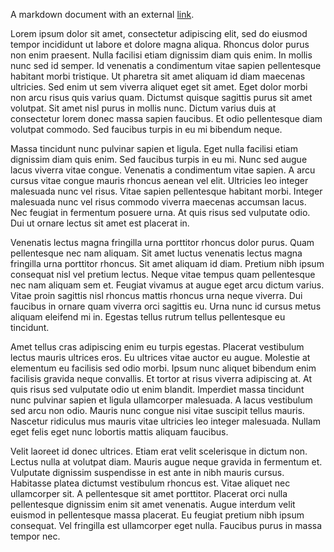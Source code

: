 A markdown document with an external [link](www.example.com).

Lorem ipsum dolor sit amet, consectetur adipiscing elit, sed do eiusmod tempor incididunt ut labore et dolore magna aliqua. Rhoncus dolor purus non enim praesent. Nulla facilisi etiam dignissim diam quis enim. In mollis nunc sed id semper. Id venenatis a condimentum vitae sapien pellentesque habitant morbi tristique. Ut pharetra sit amet aliquam id diam maecenas ultricies. Sed enim ut sem viverra aliquet eget sit amet. Eget dolor morbi non arcu risus quis varius quam. Dictumst quisque sagittis purus sit amet volutpat. Sit amet nisl purus in mollis nunc. Dictum varius duis at consectetur lorem donec massa sapien faucibus. Et odio pellentesque diam volutpat commodo. Sed faucibus turpis in eu mi bibendum neque.

Massa tincidunt nunc pulvinar sapien et ligula. Eget nulla facilisi etiam dignissim diam quis enim. Sed faucibus turpis in eu mi. Nunc sed augue lacus viverra vitae congue. Venenatis a condimentum vitae sapien. A arcu cursus vitae congue mauris rhoncus aenean vel elit. Ultricies leo integer malesuada nunc vel risus. Vitae sapien pellentesque habitant morbi. Integer malesuada nunc vel risus commodo viverra maecenas accumsan lacus. Nec feugiat in fermentum posuere urna. At quis risus sed vulputate odio. Dui ut ornare lectus sit amet est placerat in.

Venenatis lectus magna fringilla urna porttitor rhoncus dolor purus. Quam pellentesque nec nam aliquam. Sit amet luctus venenatis lectus magna fringilla urna porttitor rhoncus. Sit amet aliquam id diam. Pretium nibh ipsum consequat nisl vel pretium lectus. Neque vitae tempus quam pellentesque nec nam aliquam sem et. Feugiat vivamus at augue eget arcu dictum varius. Vitae proin sagittis nisl rhoncus mattis rhoncus urna neque viverra. Dui faucibus in ornare quam viverra orci sagittis eu. Urna nunc id cursus metus aliquam eleifend mi in. Egestas tellus rutrum tellus pellentesque eu tincidunt.

Amet tellus cras adipiscing enim eu turpis egestas. Placerat vestibulum lectus mauris ultrices eros. Eu ultrices vitae auctor eu augue. Molestie at elementum eu facilisis sed odio morbi. Ipsum nunc aliquet bibendum enim facilisis gravida neque convallis. Et tortor at risus viverra adipiscing at. At quis risus sed vulputate odio ut enim blandit. Imperdiet massa tincidunt nunc pulvinar sapien et ligula ullamcorper malesuada. A lacus vestibulum sed arcu non odio. Mauris nunc congue nisi vitae suscipit tellus mauris. Nascetur ridiculus mus mauris vitae ultricies leo integer malesuada. Nullam eget felis eget nunc lobortis mattis aliquam faucibus.

Velit laoreet id donec ultrices. Etiam erat velit scelerisque in dictum non. Lectus nulla at volutpat diam. Mauris augue neque gravida in fermentum et. Vulputate dignissim suspendisse in est ante in nibh mauris cursus. Habitasse platea dictumst vestibulum rhoncus est. Vitae aliquet nec ullamcorper sit. A pellentesque sit amet porttitor. Placerat orci nulla pellentesque dignissim enim sit amet venenatis. Augue interdum velit euismod in pellentesque massa placerat. Eu feugiat pretium nibh ipsum consequat. Vel fringilla est ullamcorper eget nulla. Faucibus purus in massa tempor nec.